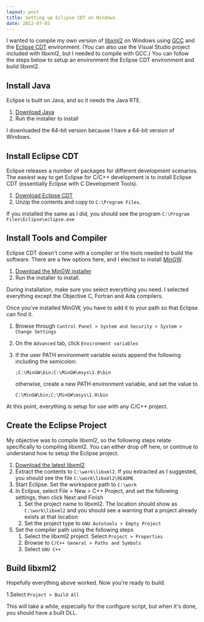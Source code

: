 ```yaml
---
layout: post
title: Setting up Eclipse CDT on Windows
date: 2012-07-03
---
```


I wanted to compile my own version of [libxml2](http://www.xmlsoft.org/) on Windows using [GCC](http://gcc.gnu.org/) and the [Eclipse CDT](http://www.eclipse.org/cdt/) environment. (You can also use the Visual Studio project included with libxml2, but I needed to compile with GCC.) You can follow the steps below to setup an environment the Eclipse CDT environment and build libxml2.

## Install Java

Eclipse is built on Java, and so it needs the Java RTE.

1. [Download Java](http://java.com/en/download/manual.jsp)
2. Run the installer to install

I downloaded the 64-bit version because I have a 64-bit version of Windows.

## Install Eclipse CDT

Eclipse releases a number of packages for different development scenarios. The easiest way to get Eclipse for C/C++ development is to install Eclipse CDT (essentially Eclipse with C Development Tools).

1. [Download Eclipse CDT](http://www.eclipse.org/cdt/)
2. Unzip the contents and copy to `C:\Program Files`.

If you installed the same as I did, you should see the program `C:\Program Files\Eclipse\eclipse.exe`

## Install Tools and Compiler

Eclipse CDT doesn't come with a compiler or the tools needed to build the software. There are a few options here, and I elected to install [MinGW](http://www.mingw.org/).

1. [Download the MinGW installer](http://sourceforge.net/projects/mingw/files/Installer/mingw-get-inst/)
2. Run the installer to install.

During installation, make sure you select everything you need. I selected everything except the Objective C, Fortran and Ada compilers.

Once you've installed MinGW, you have to add it to your path so that Eclipse can find it.

1. Browse through `Control Panel > System and Security > System > Change Settings`
2. On the `Advanced` tab, click `Environment variables`
3. If the user PATH environment variable exists append the following including the semicolon:

    ```
    ;C:\MinGW\bin;C:\MinGW\msys\1.0\bin
    ```

    otherwise, create a new PATH environment variable, and set the value to

    ```
    C:\MinGW\bin;C:\MinGW\msys\1.0\bin
    ```

At this point, everything is setup for use with any C/C++ project.

## Create the Eclipse Project

My objective was to compile libxml2, so the following steps relate specifically to compiling libxml2. You can either drop off here, or continue to understand how to setup the Eclipse project.

1. [Download the latest libxml2](ftp://xmlsoft.org/libxml2/)
2. Extract the contents to `C:\work\libxml2`. If you extracted as I suggested, you should see the file `C:\work\libxml2\README`
3. Start Eclipse. Set the workspace path to `C:\work`
4. In Eclipse, select File > New > C++ Project, and set the following settings, then click Next and Finish
    1. Set the project name to libxml2. The location should show as `C:\work\libxml2` and you should see a warning that a project already exists at that location
    2. Set the project type to `GNU Autotools > Empty Project`
5. Set the compiler path using the following steps
    1. Select the libxml2 project. Select `Project > Properties`
    2. Browse to `C/C++ General > Paths and Symbols`
    3. Select `GNU C++`

## Build libxml2

Hopefully everything above worked. Now you're ready to build.

1.Select `Project > Build All`

This will take a while, especially for the configure script, but when it's done, you should have a built DLL.